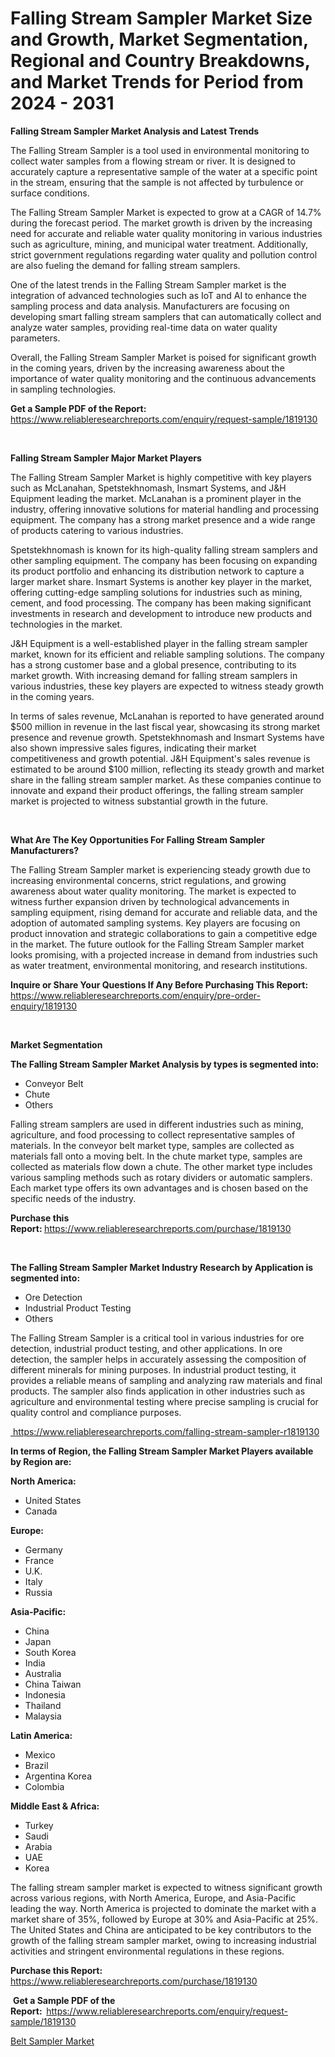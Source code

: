<p><h1>Falling Stream Sampler Market Size and Growth, Market Segmentation, Regional and Country Breakdowns, and Market Trends for Period from 2024 -  2031</h1></p><p><strong>Falling Stream Sampler Market Analysis and Latest Trends</strong></p>
<p><p>The Falling Stream Sampler is a tool used in environmental monitoring to collect water samples from a flowing stream or river. It is designed to accurately capture a representative sample of the water at a specific point in the stream, ensuring that the sample is not affected by turbulence or surface conditions.</p><p>The Falling Stream Sampler Market is expected to grow at a CAGR of 14.7% during the forecast period. The market growth is driven by the increasing need for accurate and reliable water quality monitoring in various industries such as agriculture, mining, and municipal water treatment. Additionally, strict government regulations regarding water quality and pollution control are also fueling the demand for falling stream samplers.</p><p>One of the latest trends in the Falling Stream Sampler market is the integration of advanced technologies such as IoT and AI to enhance the sampling process and data analysis. Manufacturers are focusing on developing smart falling stream samplers that can automatically collect and analyze water samples, providing real-time data on water quality parameters.</p><p>Overall, the Falling Stream Sampler Market is poised for significant growth in the coming years, driven by the increasing awareness about the importance of water quality monitoring and the continuous advancements in sampling technologies.</p></p>
<p><strong>Get a Sample PDF of the Report:&nbsp;</strong> <a href="https://www.reliableresearchreports.com/enquiry/request-sample/1819130">https://www.reliableresearchreports.com/enquiry/request-sample/1819130</a></p>
<p>&nbsp;</p>
<p><strong>Falling Stream Sampler Major Market Players</strong></p>
<p><p>The Falling Stream Sampler Market is highly competitive with key players such as McLanahan, Spetstekhnomash, Insmart Systems, and J&H Equipment leading the market. McLanahan is a prominent player in the industry, offering innovative solutions for material handling and processing equipment. The company has a strong market presence and a wide range of products catering to various industries.</p><p>Spetstekhnomash is known for its high-quality falling stream samplers and other sampling equipment. The company has been focusing on expanding its product portfolio and enhancing its distribution network to capture a larger market share. Insmart Systems is another key player in the market, offering cutting-edge sampling solutions for industries such as mining, cement, and food processing. The company has been making significant investments in research and development to introduce new products and technologies in the market.</p><p>J&H Equipment is a well-established player in the falling stream sampler market, known for its efficient and reliable sampling solutions. The company has a strong customer base and a global presence, contributing to its market growth. With increasing demand for falling stream samplers in various industries, these key players are expected to witness steady growth in the coming years.</p><p>In terms of sales revenue, McLanahan is reported to have generated around $500 million in revenue in the last fiscal year, showcasing its strong market presence and revenue growth. Spetstekhnomash and Insmart Systems have also shown impressive sales figures, indicating their market competitiveness and growth potential. J&H Equipment's sales revenue is estimated to be around $100 million, reflecting its steady growth and market share in the falling stream sampler market. As these companies continue to innovate and expand their product offerings, the falling stream sampler market is projected to witness substantial growth in the future.</p></p>
<p>&nbsp;</p>
<p><strong>What Are The Key Opportunities For Falling Stream Sampler Manufacturers?</strong></p>
<p><p>The Falling Stream Sampler market is experiencing steady growth due to increasing environmental concerns, strict regulations, and growing awareness about water quality monitoring. The market is expected to witness further expansion driven by technological advancements in sampling equipment, rising demand for accurate and reliable data, and the adoption of automated sampling systems. Key players are focusing on product innovation and strategic collaborations to gain a competitive edge in the market. The future outlook for the Falling Stream Sampler market looks promising, with a projected increase in demand from industries such as water treatment, environmental monitoring, and research institutions.</p></p>
<p><strong>Inquire or Share Your Questions If Any Before Purchasing This Report:</strong> <a href="https://www.reliableresearchreports.com/enquiry/pre-order-enquiry/1819130">https://www.reliableresearchreports.com/enquiry/pre-order-enquiry/1819130</a></p>
<p>&nbsp;</p>
<p><strong>Market Segmentation</strong></p>
<p><strong>The Falling Stream Sampler Market Analysis by types is segmented into:</strong></p>
<p><ul><li>Conveyor Belt</li><li>Chute</li><li>Others</li></ul></p>
<p><p>Falling stream samplers are used in different industries such as mining, agriculture, and food processing to collect representative samples of materials. In the conveyor belt market type, samples are collected as materials fall onto a moving belt. In the chute market type, samples are collected as materials flow down a chute. The other market type includes various sampling methods such as rotary dividers or automatic samplers. Each market type offers its own advantages and is chosen based on the specific needs of the industry.</p></p>
<p><strong>Purchase this Report:&nbsp;</strong><a href="https://www.reliableresearchreports.com/purchase/1819130">https://www.reliableresearchreports.com/purchase/1819130</a></p>
<p>&nbsp;</p>
<p><strong>The Falling Stream Sampler Market Industry Research by Application is segmented into:</strong></p>
<p><ul><li>Ore Detection</li><li>Industrial Product Testing</li><li>Others</li></ul></p>
<p><p>The Falling Stream Sampler is a critical tool in various industries for ore detection, industrial product testing, and other applications. In ore detection, the sampler helps in accurately assessing the composition of different minerals for mining purposes. In industrial product testing, it provides a reliable means of sampling and analyzing raw materials and final products. The sampler also finds application in other industries such as agriculture and environmental testing where precise sampling is crucial for quality control and compliance purposes.</p></p>
<p><a href="https://www.reliableresearchreports.com/falling-stream-sampler-r1819130">&nbsp;https://www.reliableresearchreports.com/falling-stream-sampler-r1819130</a></p>
<p><strong>In terms of Region, the Falling Stream Sampler Market Players available by Region are:</strong></p>
<p>
    <p> <strong> North America: </strong>
        <ul>
            <li>United States</li>
            <li>Canada</li>
        </ul>
        </p> 
    <p> <strong> Europe: </strong>
        <ul>
            <li>Germany</li>
            <li>France</li>
            <li>U.K.</li>
            <li>Italy</li>
            <li>Russia</li>
        </ul>
        </p> 
    <p> <strong> Asia-Pacific: </strong>
        <ul>
            <li>China</li>
            <li>Japan</li>
            <li>South Korea</li>
            <li>India</li>
            <li>Australia</li>
            <li>China Taiwan</li>
            <li>Indonesia</li>
            <li>Thailand</li>
            <li>Malaysia</li>
        </ul>
        </p> 
    <p> <strong> Latin America: </strong>
        <ul>
            <li>Mexico</li>
            <li>Brazil</li>
            <li>Argentina Korea</li>
            <li>Colombia</li>
        </ul>
        </p> 
    <p> <strong> Middle East & Africa: </strong>
        <ul>
            <li>Turkey</li>
            <li>Saudi</li>
            <li>Arabia</li>
            <li>UAE</li>
            <li>Korea</li>
        </ul>
    </p>
    </p>
<p><p>The falling stream sampler market is expected to witness significant growth across various regions, with North America, Europe, and Asia-Pacific leading the way. North America is projected to dominate the market with a market share of 35%, followed by Europe at 30% and Asia-Pacific at 25%. The United States and China are anticipated to be key contributors to the growth of the falling stream sampler market, owing to increasing industrial activities and stringent environmental regulations in these regions.</p></p>
<p><strong>Purchase this Report: </strong><a href="https://www.reliableresearchreports.com/purchase/1819130">https://www.reliableresearchreports.com/purchase/1819130</a></p>
<p>&nbsp;<strong>Get a Sample PDF of the Report:&nbsp;&nbsp;</strong><a href="https://www.reliableresearchreports.com/enquiry/request-sample/1819130">https://www.reliableresearchreports.com/enquiry/request-sample/1819130</a></p>
<p><strong></strong></p>
<p><p><a href="https://github.com/NorbertYates/Market-Research-Report-List-4/blob/main/belt-sampler-market.md">Belt Sampler Market</a></p></p>